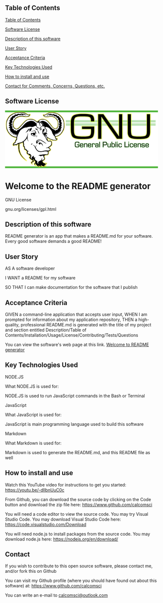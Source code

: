 ## Table of Contents

[Table of Contents](#table-of-contents)

[Software License](#software-license)

[Description of this software](#description-of-this-software)

[User Story](#user-story) 

[Acceptance Criteria](#acceptance-criteria)

[Key Technologies Used](#key-technologies-used)

[How to install and use](#how-to-install-and-use) 

[Contact for Comments, Concerns, Questions, etc.](#contact)

## Software License


![Welcome to the README Generator](/assets/images/3.png)



# Welcome to the README  generator

GNU License

gnu.org/licenses/gpl.html

## Description of this software


README generator is an app that makes a README.md for your software. Every good software demands a good README!

## User Story


AS A software developer

I WANT a README for my software

SO THAT I can make documentation for the software that I publish

## Acceptance Criteria


GIVEN a command-line application that accepts user input, WHEN I am prompted for information about my application repository, THEN a high-quality, professional README.md is generated with the title of my project and section entitled Description/Table of Contents/Installation/Usage/License/Contributing/Tests/Questions


You can view the software's web page at this link. [Welcome to README generator](https://calcomsci.github.io/README-generator/)

## Key Technologies Used

NODE.JS 

What NODE.JS  is used for:

NODE.JS is used to run JavaScript commands in the Bash or Terminal

JavaScript

What JavaScript is used for:

JavaScript is main programming language used to build this software

Markdown

What Markdown is used for:

Markdown is used to generate the README.md, and this README file as well

## How to install and use

Watch this YouTube video for instructions to get you started: https://youtu.be/-dIlbnUuC0c

From Github, you can download the source code by clicking on the Code button and download the zip file here: https://www.github.com/calcomsci

You will need a code editor to view the source code. You may try Visual Studio Code. You may download Visual Studio Code here: https://code.visualstudio.com/Download

You will need node.js to install packages from the source code. You may download node.js here: https://nodejs.org/en/download/

## Contact


If you wish to contribute to this open source software, please contact me, and/or fork this on Github

You can visit my Github profile (where you should have found out about this software) at: https://www.github.com/calcomsci

You can write an e-mail to calcomsci@outlook.com 
